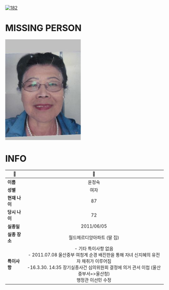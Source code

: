 [![182](https://img.shields.io/badge/%EC%8B%A4%EC%A2%85%EC%8B%A0%EA%B3%A0%EB%8A%94%20%EA%B5%AD%EB%B2%88%EC%97%86%EC%9D%B4-182-blue)](http://safe182.go.kr/index.do)

# MISSING PERSON

<img src="./missing_person.jpg">

# INFO

|🔑|💎|
|--|:--:|
|**이름**|윤정숙|
|**성별**|여자|
|**현재 나이**|87|
|**당시 나이**|72|
|**실종일**|2011/06/05|
|**실종 장소**|월드메르디앙아파트 (딸 집)|
|**특이사항**|- 기타 특이사항 없음</br>- 2011.07.08 울산중부 여청계 순경 배진한을 통해 자녀 신지혜의 유전자 채취가 이루어짐</br>-16.3.30. 14:35 장기실종사건 심의위원회 결정에 의거 관서 이첩 (울산중부서=>울산청)</br>   행정관 이선민 수정|
